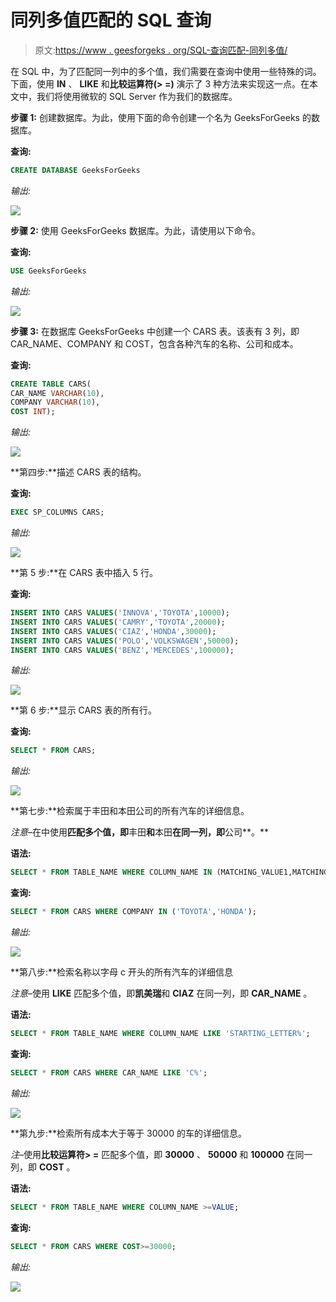 # 同列多值匹配的 SQL 查询

> 原文:[https://www . geesforgeks . org/SQL-查询匹配-同列多值/](https://www.geeksforgeeks.org/sql-query-for-matching-multiple-values-in-the-same-column/)

在 SQL 中，为了匹配同一列中的多个值，我们需要在查询中使用一些特殊的词。下面，使用 **IN** 、 **LIKE** 和**比较运算符(> =)** 演示了 3 种方法来实现这一点。在本文中，我们将使用微软的 SQL Server 作为我们的数据库。

**步骤 1:** 创建数据库。为此，使用下面的命令创建一个名为 GeeksForGeeks 的数据库。

**查询:**

```sql
CREATE DATABASE GeeksForGeeks
```

*输出:*

![](img/35e6763d64a57600946af28da80394af.png)

**步骤 2:** 使用 GeeksForGeeks 数据库。为此，请使用以下命令。

**查询:**

```sql
USE GeeksForGeeks
```

*输出:*

![](img/bd44f0d21d117380343c53a4b44533b1.png)

**步骤 3:** 在数据库 GeeksForGeeks 中创建一个 CARS 表。该表有 3 列，即 CAR_NAME、COMPANY 和 COST，包含各种汽车的名称、公司和成本。

**查询:**

```sql
CREATE TABLE CARS(
CAR_NAME VARCHAR(10),
COMPANY VARCHAR(10),
COST INT);
```

*输出:*

![](img/86869b59d03a056fef3e1f784617397c.png)

**第四步:**描述 CARS 表的结构。

**查询:**

```sql
EXEC SP_COLUMNS CARS;
```

*输出:*

![](img/769b19fd05c891d55d7091c9ebe695fb.png)

**第 5 步:**在 CARS 表中插入 5 行。

**查询:**

```sql
INSERT INTO CARS VALUES('INNOVA','TOYOTA',10000);
INSERT INTO CARS VALUES('CAMRY','TOYOTA',20000);
INSERT INTO CARS VALUES('CIAZ','HONDA',30000);
INSERT INTO CARS VALUES('POLO','VOLKSWAGEN',50000);
INSERT INTO CARS VALUES('BENZ','MERCEDES',100000);
```

*输出:*

![](img/1d825768b3182b152ef4917daea58fb5.png)

**第 6 步:**显示 CARS 表的所有行。

**查询:**

```sql
SELECT * FROM CARS;
```

*输出:*

![](img/fa89e114cf85365e9db8f77210b0a332.png)

**第七步:**检索属于丰田和本田公司的所有汽车的详细信息。

*注意*–在中使用**匹配多个值，即**丰田**和**本田**在同一列，即**公司**。**

**语法:**

```sql
SELECT * FROM TABLE_NAME WHERE COLUMN_NAME IN (MATCHING_VALUE1,MATCHING_VALUE2);
```

**查询:**

```sql
SELECT * FROM CARS WHERE COMPANY IN ('TOYOTA','HONDA');
```

*输出:*

![](img/99110f316ab18db2160c8ea9ad44d616.png)

**第八步:**检索名称以字母 c 开头的所有汽车的详细信息

*注意*–使用 **LIKE** 匹配多个值，即**凯美瑞**和 **CIAZ** 在同一列，即 **CAR_NAME** 。

**语法:**

```sql
SELECT * FROM TABLE_NAME WHERE COLUMN_NAME LIKE 'STARTING_LETTER%';
```

**查询:**

```sql
SELECT * FROM CARS WHERE CAR_NAME LIKE 'C%';
```

*输出:*

![](img/76daf7911ca2df885d9d1f18d2010e08.png)

**第九步:**检索所有成本大于等于 30000 的车的详细信息。

*注*–使用**比较运算符> =** 匹配多个值，即 **30000** 、 **50000** 和 **100000** 在同一列，即 **COST** 。

**语法:**

```sql
SELECT * FROM TABLE_NAME WHERE COLUMN_NAME >=VALUE;
```

**查询:**

```sql
SELECT * FROM CARS WHERE COST>=30000;
```

*输出:*

![](img/5b27b56612f2f5c25d073eab6123019a.png)